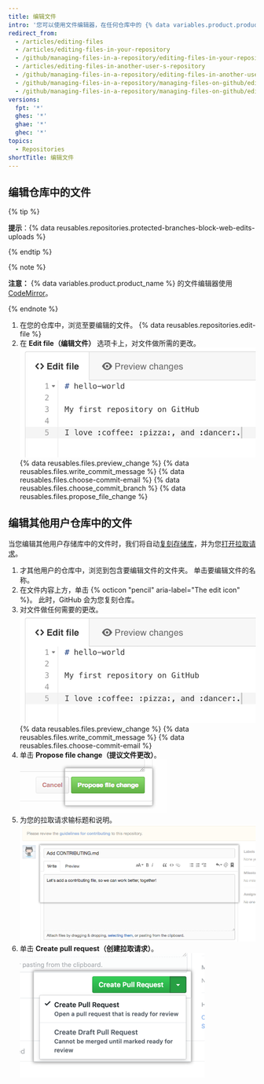 ```yaml
---
title: 编辑文件
intro: '您可以使用文件编辑器，在任何仓库中的 {% data variables.product.product_name %} 上直接编辑文件。'
redirect_from:
  - /articles/editing-files
  - /articles/editing-files-in-your-repository
  - /github/managing-files-in-a-repository/editing-files-in-your-repository
  - /articles/editing-files-in-another-user-s-repository
  - /github/managing-files-in-a-repository/editing-files-in-another-users-repository
  - /github/managing-files-in-a-repository/managing-files-on-github/editing-files-in-your-repository
  - /github/managing-files-in-a-repository/managing-files-on-github/editing-files-in-another-users-repository
versions:
  fpt: '*'
  ghes: '*'
  ghae: '*'
  ghec: '*'
topics:
  - Repositories
shortTitle: 编辑文件
---
```


## 编辑仓库中的文件

{% tip %}

**提示**：{% data reusables.repositories.protected-branches-block-web-edits-uploads %}

{% endtip %}

{% note %}

**注意：** {% data variables.product.product_name %} 的文件编辑器使用 [CodeMirror](https://codemirror.net/)。

{% endnote %}

1. 在您的仓库中，浏览至要编辑的文件。
{% data reusables.repositories.edit-file %}
3. 在 **Edit file（编辑文件）** 选项卡上，对文件做所需的更改。 ![文件中的新内容](/assets/images/help/repository/edit-readme-light.png)
{% data reusables.files.preview_change %}
{% data reusables.files.write_commit_message %}
{% data reusables.files.choose-commit-email %}
{% data reusables.files.choose_commit_branch %}
{% data reusables.files.propose_file_change %}

## 编辑其他用户仓库中的文件

当您编辑其他用户存储库中的文件时，我们将自动[复刻存储库](/articles/fork-a-repo)，并为您[打开拉取请求](/articles/creating-a-pull-request)。

1. 才其他用户的仓库中，浏览到包含要编辑文件的文件夹。 单击要编辑文件的名称。
2. 在文件内容上方，单击 {% octicon "pencil" aria-label="The edit icon" %}。 此时，GitHub 会为您复刻仓库。
3. 对文件做任何需要的更改。 ![文件中的新内容](/assets/images/help/repository/edit-readme-light.png)
{% data reusables.files.preview_change %}
{% data reusables.files.write_commit_message %}
{% data reusables.files.choose-commit-email %}
6. 单击 **Propose file change（提议文件更改）**。 ![提交更改按钮](/assets/images/help/repository/propose_file_change_button.png)
7. 为您的拉取请求输标题和说明。 ![拉取请求说明页面](/assets/images/help/pull_requests/pullrequest-description.png)
8. 单击 **Create pull request（创建拉取请求）**。 ![拉取请求按钮](/assets/images/help/pull_requests/pullrequest-send.png)
